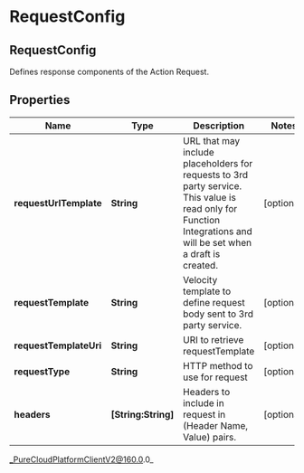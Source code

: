 # RequestConfig

## RequestConfig
Defines response components of the Action Request.

## Properties

|Name | Type | Description | Notes|
|------------ | ------------- | ------------- | -------------|
| **requestUrlTemplate** | **String** | URL that may include placeholders for requests to 3rd party service. This value is read only for Function Integrations and will be set when a draft is created. | [optional] |
| **requestTemplate** | **String** | Velocity template to define request body sent to 3rd party service. | [optional] |
| **requestTemplateUri** | **String** | URI to retrieve requestTemplate | [optional] |
| **requestType** | **String** | HTTP method to use for request | [optional] |
| **headers** | **[String:String]** | Headers to include in request in (Header Name, Value) pairs. | [optional] |



_PureCloudPlatformClientV2@160.0.0_

